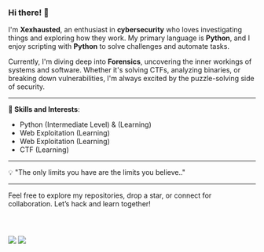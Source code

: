 ### Hi there! :wave:

I'm **Xexhausted**, an enthusiast in **cybersecurity** who loves investigating things and exploring how they work. My primary language is **Python**, and I enjoy scripting with **Python** to solve challenges and automate tasks. 

Currently, I'm diving deep into **Forensics**, uncovering the inner workings of systems and software. Whether it's solving CTFs, analyzing binaries, or breaking down vulnerabilities, I'm always excited by the puzzle-solving side of security.

---

**🧰 Skills and Interests**:
- Python (Intermediate Level) & (Learning)
- Web Exploitation (Learning)
- Web Exploitation (Learning)
- CTF (Learning)

---

:bulb: "The only limits you have are the limits you believe.." 

---

Feel free to explore my repositories, drop a star, or connect for collaboration. Let’s hack and learn together!
<br><br><br>

###

[![](https://img.shields.io/badge/linkedin-0a66c2)](https://www.linkedin.com/in/sahan-shrestha-ba83a6279/)
[![](https://img.shields.io/badge/discord-blue)](https://discord.com/users/1106949233237573712)

###
